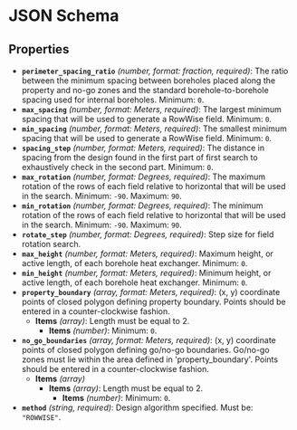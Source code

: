 # JSON Schema

## Properties

- **`perimeter_spacing_ratio`** *(number, format: fraction, required)*: The ratio between the minimum spacing between boreholes placed along the property and no-go zones and the standard borehole-to-borehole spacing used for internal boreholes. Minimum: `0`.
- **`max_spacing`** *(number, format: Meters, required)*: The largest minimum spacing that will be used to generate a RowWise field. Minimum: `0`.
- **`min_spacing`** *(number, format: Meters, required)*: The smallest minimum spacing that will be used to generate a RowWise field. Minimum: `0`.
- **`spacing_step`** *(number, format: Meters, required)*: The distance in spacing from the design found in the first part of first search to exhaustively check in the second part. Minimum: `0`.
- **`max_rotation`** *(number, format: Degrees, required)*: The maximum rotation of the rows of each field relative to horizontal that will be used in the search. Minimum: `-90`. Maximum: `90`.
- **`min_rotation`** *(number, format: Degrees, required)*: The minimum rotation of the rows of each field relative to horizontal that will be used in the search. Minimum: `-90`. Maximum: `90`.
- **`rotate_step`** *(number, format: Degrees, required)*: Step size for field rotation search.
- **`max_height`** *(number, format: Meters, required)*: Maximum height, or active length, of each borehole heat exchanger. Minimum: `0`.
- **`min_height`** *(number, format: Meters, required)*: Minimum height, or active length, of each borehole heat exchanger. Minimum: `0`.
- **`property_boundary`** *(array, format: Meters, required)*: (x, y) coordinate points of closed polygon defining property boundary. Points should be entered in a counter-clockwise fashion.
  - **Items** *(array)*: Length must be equal to 2.
    - **Items** *(number)*: Minimum: `0`.
- **`no_go_boundaries`** *(array, format: Meters, required)*: (x, y) coordinate points of closed polygon defining go/no-go boundaries. Go/no-go zones must lie within the area defined in 'property_boundary'. Points should be entered in a counter-clockwise fashion.
  - **Items** *(array)*
    - **Items** *(array)*: Length must be equal to 2.
      - **Items** *(number)*: Minimum: `0`.
- **`method`** *(string, required)*: Design algorithm specified. Must be: `"ROWWISE"`.
